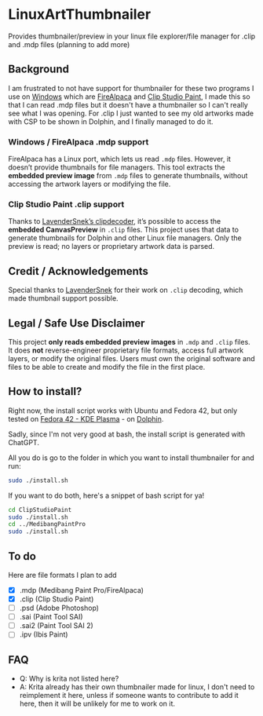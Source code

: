 # LinuxArtThumbnailer
 Provides thumbnailer/preview in your linux file explorer/file manager for .clip and .mdp files (planning to add more)

## Background
I am frustrated to not have support for thumbnailer for these two programs I use on [Windows](https://www.reddit.com/r/microsoftsucks/comments/1e19ouu/windows_is_the_worst_piece_of_shit_ever_its_not/) which are [FireAlpaca](https://firealpaca.com/) and [Clip Studio Paint](https://www.clipstudio.net/en/), I made this so that I can read .mdp files but it doesn't have a thumbnailer so I can't really see what I was opening. For .clip I just wanted to see my old artworks made with CSP to be shown in Dolphin, and I finally managed to do it.

### Windows / FireAlpaca .mdp support
FireAlpaca has a Linux port, which lets us read `.mdp` files. However, it doesn’t provide thumbnails for file managers. This tool extracts the **embedded preview image** from `.mdp` files to generate thumbnails, without accessing the artwork layers or modifying the file.

### Clip Studio Paint .clip support
Thanks to [LavenderSnek’s clipdecoder](https://github.com/LavenderSnek/clipdecode), it’s possible to access the **embedded CanvasPreview** in `.clip` files. This project uses that data to generate thumbnails for Dolphin and other Linux file managers. Only the preview is read; no layers or proprietary artwork data is parsed.

## Credit / Acknowledgements
Special thanks to [LavenderSnek](https://github.com/LavenderSnek) for their work on `.clip` decoding, which made thumbnail support possible.  

## Legal / Safe Use Disclaimer
This project **only reads embedded preview images** in `.mdp` and `.clip` files. It does **not** reverse-engineer proprietary file formats, access full artwork layers, or modify the original files. Users must own the original software and files to be able to create and modify the file in the first place.

## How to install?
Right now, the install script works with Ubuntu and Fedora 42, but only tested on [Fedora 42 - KDE Plasma](https://fedoraproject.org/wiki/Releases/42/ChangeSet) - on [Dolphin](https://apps.kde.org/dolphin/).

Sadly, since I'm not very good at bash, the install script is generated with ChatGPT.

All you do is go to the folder in which you want to install thumbnailer for and run:

```bash
sudo ./install.sh
```

If you want to do both, here's a snippet of bash script for ya!

```bash
cd ClipStudioPaint
sudo ./install.sh
cd ../MedibangPaintPro
sudo ./install.sh
```

## To do
Here are file formats I plan to add
- [x] .mdp (Medibang Paint Pro/FireAlpaca)
- [x] .clip (Clip Studio Paint)
- [ ] .psd (Adobe Photoshop)
- [ ] .sai (Paint Tool SAI)
- [ ] .sai2 (Paint Tool SAI 2)
- [ ] .ipv (Ibis Paint)

## FAQ
- Q: Why is krita not listed here?
- A: Krita already has their own thumbnailer made for linux, I don't need to reimplement it here, unless if someone wants to contribute to add it here, then it will be unlikely for me to work on it.
